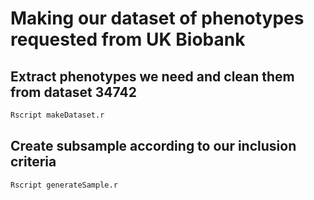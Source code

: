 

# Making our dataset of phenotypes requested from UK Biobank



## Extract phenotypes we need and clean them from dataset 34742


```bash
Rscript makeDataset.r
```

## Create subsample according to our inclusion criteria

```bash
Rscript generateSample.r
```




